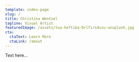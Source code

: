 ```yaml
---
template: index-page
slug: /
title: Christina Wentzel
tagline: Visual Artist
featuredImage: /assets/toa-heftiba-0rlfirsdvzu-unsplash.jpg
cta:
  ctaText: Learn More
  ctaLink: /about
---
```

Text here...